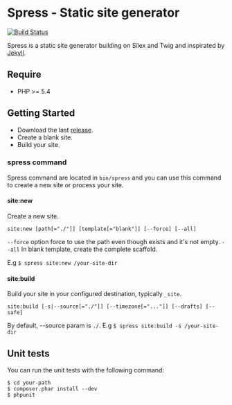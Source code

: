 Spress - Static site generator
==============================
[![Build Status](https://travis-ci.org/yosymfony/Spress.png?branch=master)](https://travis-ci.org/yosymfony/Spress)

Spress is a static site generator building on Silex and Twig and inspirated by [Jekyll](https://github.com/mojombo/jekyll).

Require
-------
* PHP >= 5.4

Getting Started
--------------
* Download the last [release](https://github.com/yosymfony/Spress/releases).
* Create a blank site.
* Build your site.

### spress command
Spress command are located in `bin/spress` and you can use this command to create a new site or process your
site.

#### site:new
Create a new site.

`site:new [path[="./"]] [template[="blank"]] [--force] [--all]`

`--force` option force to use the path even though exists and it's not empty.
`--all` In blank template, create the complete scaffold.

E.g `$ spress site:new /your-site-dir`

#### site:build
Build your site in your configured destination, typically `_site`. 

`site:build [-s|--source[="./"]] [--timezone[="..."]] [--drafts] [--safe]`

By default, --source param is `./`. E.g `$ spress site:build -s /your-site-dir`


Unit tests
----------

You can run the unit tests with the following command:

    $ cd your-path
    $ composer.phar install --dev
    $ phpunit